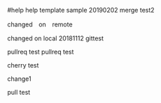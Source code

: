 #help
help template sample 20190202 merge test2


changed　on　remote

changed on local 20181112 gittest

pullreq test
pullreq test

cherry test

change1

pull test

